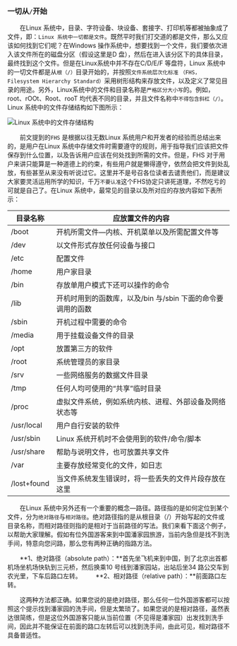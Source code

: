 ### 一切从`/`开始

　　在Linux 系统中，目录、字符设备、块设备、套接字、打印机等都被抽象成了文件，即：`Linux 系统中一切都是文件`。既然平时我们打交道的都是文件，那么又应该如何找到它们呢？在Windows 操作系统中，想要找到一个文件，我们要依次进入该文件所在的磁盘分区（假设这里是D 盘），然后在进入该分区下的具体目录，最终找到这个文件。但是在Linux系统中并不存在C/D/E/F 等盘符，Linux 系统中的一切文件都是从`根（/）`目录开始的，并按照`文件系统层次化标准` `（FHS，Filesystem Hierarchy Standard）`采用树形结构来存放文件，以及定义了常见目录的用途。另外，Linux系统中的文件和目录名称是`严格区分大小写`的。例如，root、rOOt、Root、rooT 均代表不同的目录，并且文件名称中`不得包含斜杠（/）`。Linux 系统中的文件存储结构如下图所示：

![Linux 系统中的文件存储结构](http://img.lynchj.com/1d80e197678541c58f4dffb4ae2f5b39.png)

　　前文提到的`FHS` 是根据以往无数Linux 系统用户和开发者的经验而总结出来的，是用户在Linux 系统中存储文件时需要遵守的规则，用于指导我们应该把文件保存到什么位置，以及告诉用户应该在何处找到所需的文件。但是，FHS 对于用户来讲只能算是一种道德上的约束，有些用户就是懒得遵守，依然会把文件到处乱放，有些甚至从来没有听说过它。这里并不是号召各位读者去谴责他们，而是建议大家要灵活运用所学的知识，千万`不要认准`这个FHS协定只讲死道理，不然吃亏的可就是自己了。在Linux 系统中，最常见的目录以及所对应的存放内容如下表所示：

| 目录名称 | 应放置文件的内容 |
| --- | --- |
| /boot | 开机所需文件—内核、开机菜单以及所需配置文件等 |
| /dev | 以文件形式存放任何设备与接口 |
| /etc | 配置文件 |
| /home | 用户家目录 |
| /bin | 存放单用户模式下还可以操作的命令 |
| /lib | 开机时用到的函数库，以及/bin 与/sbin 下面的命令要调用的函数 |
| /sbin | 开机过程中需要的命令 |
| /media | 用于挂载设备文件的目录 |
| /opt | 放置第三方的软件 |
| /root | 系统管理员的家目录 |
| /srv | 一些网络服务的数据文件目录 |
| /tmp | 任何人均可使用的“共享”临时目录 |
| /proc | 虚拟文件系统，例如系统内核、进程、外部设备及网络状态等 |
| /usr/local | 用户自行安装的软件 |
| /usr/sbin | Linux 系统开机时不会使用到的软件/命令/脚本 |
| /usr/share | 帮助与说明文件，也可放置共享文件 |
| /var | 主要存放经常变化的文件，如日志 |
| /lost+found | 当文件系统发生错误时，将一些丢失的文件片段存放在这里 |

　　在Linux 系统中另外还有一个重要的概念—路径。路径指的是如何定位到某个文件，分为`绝对路径`与`相对路径`。绝对路径指的是从根目录（/）开始写起的文件或目录名称，而相对路径则指的是相对于当前路径的写法。我们来看下面这个例子，以帮助大家理解。假如有位外国游客来到中国潘家园旅游，当前内急但是找不到洗手间，特意向您问路，那么您有两种正确的指路方法。

　　**1、绝对路径（absolute path）：**首先坐飞机来到中国，到了北京出首都机场坐机场快轨到三元桥，然后换乘10 号线到潘家园站，出站后坐34 路公交车到农光里，下车后路口左转。
　　**2、相对路径（relative path）：**前面路口左转。

　　这两种方法都正确。如果您说的是绝对路径，那么任何一位外国游客都可以按照这个提示找到潘家园的洗手间，但是太繁琐了。如果您说的是相对路径，虽然表达很简练，但是这位外国游客只能从当前位置（不见得是潘家园）出发找到洗手间，因此并不能保证在前面的路口左转后可以找到洗手间，由此可见，相对路径不具备普适性。
